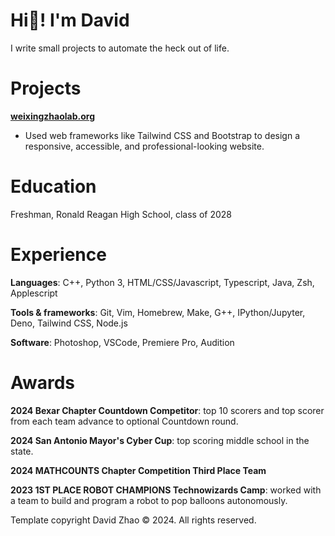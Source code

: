 # Hi👋! I'm David

I write small projects to automate the heck out of life.

# Projects

[**weixingzhaolab.org**](https://weixingzhaolab.org/)
- Used web frameworks like Tailwind CSS and Bootstrap to design a responsive, accessible, and professional-looking website.

# Education

Freshman, Ronald Reagan High School, class of 2028

# Experience

**Languages**: C++, Python 3, HTML/CSS/Javascript, Typescript, Java, Zsh, Applescript

**Tools & frameworks**: Git, Vim, Homebrew, Make, G++, IPython/Jupyter, Deno, Tailwind CSS, Node.js

**Software**: Photoshop, VSCode, Premiere Pro, Audition

# Awards

**2024 Bexar Chapter Countdown Competitor**: top 10 scorers and top scorer from each team advance to optional Countdown round.

**2024 San Antonio Mayor's Cyber Cup**: top scoring middle school in the state.

**2024 MATHCOUNTS Chapter Competition Third Place Team**

**2023 1ST PLACE ROBOT CHAMPIONS Technowizards Camp**: worked with a team to build and program a robot to pop balloons autonomously.

Template copyright David Zhao &copy; 2024. All rights reserved.
